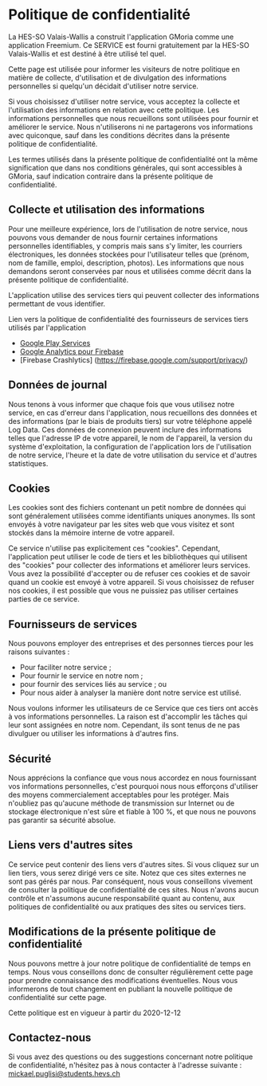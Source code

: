 # Politique de confidentialité

La HES-SO Valais-Wallis a construit l'application GMoria comme une application Freemium. Ce SERVICE est fourni gratuitement par la HES-SO Valais-Wallis et est destiné à être utilisé tel quel.

Cette page est utilisée pour informer les visiteurs de notre politique en matière de collecte, d'utilisation et de divulgation des informations personnelles si quelqu'un décidait d'utiliser notre service.

Si vous choisissez d'utiliser notre service, vous acceptez la collecte et l'utilisation des informations en relation avec cette politique. Les informations personnelles que nous recueillons sont utilisées pour fournir et améliorer le service. Nous n'utiliserons ni ne partagerons vos informations avec quiconque, sauf dans les conditions décrites dans la présente politique de confidentialité.

Les termes utilisés dans la présente politique de confidentialité ont la même signification que dans nos conditions générales, qui sont accessibles à GMoria, sauf indication contraire dans la présente politique de confidentialité.

## Collecte et utilisation des informations

Pour une meilleure expérience, lors de l'utilisation de notre service, nous pouvons vous demander de nous fournir certaines informations personnelles identifiables, y compris mais sans s'y limiter, les courriers électroniques, les données stockées pour l'utilisateur telles que (prénom, nom de famille, emploi, description, photos). Les informations que nous demandons seront conservées par nous et utilisées comme décrit dans la présente politique de confidentialité.

L'application utilise des services tiers qui peuvent collecter des informations permettant de vous identifier.

Lien vers la politique de confidentialité des fournisseurs de services tiers utilisés par l'application

* [Google Play Services](https://www.google.com/policies/privacy/)
* [Google Analytics pour Firebase](https://firebase.google.com/policies/analytics)
* [Firebase Crashlytics] (https://firebase.google.com/support/privacy/)

## Données de journal

Nous tenons à vous informer que chaque fois que vous utilisez notre service, en cas d'erreur dans l'application, nous recueillons des données et des informations (par le biais de produits tiers) sur votre téléphone appelé Log Data. Ces données de connexion peuvent inclure des informations telles que l'adresse IP de votre appareil, le nom de l'appareil, la version du système d'exploitation, la configuration de l'application lors de l'utilisation de notre service, l'heure et la date de votre utilisation du service et d'autres statistiques.

## Cookies

Les cookies sont des fichiers contenant un petit nombre de données qui sont généralement utilisées comme identifiants uniques anonymes. Ils sont envoyés à votre navigateur par les sites web que vous visitez et sont stockés dans la mémoire interne de votre appareil.

Ce service n'utilise pas explicitement ces "cookies". Cependant, l'application peut utiliser le code de tiers et les bibliothèques qui utilisent des "cookies" pour collecter des informations et améliorer leurs services. Vous avez la possibilité d'accepter ou de refuser ces cookies et de savoir quand un cookie est envoyé à votre appareil. Si vous choisissez de refuser nos cookies, il est possible que vous ne puissiez pas utiliser certaines parties de ce service.

## Fournisseurs de services

Nous pouvons employer des entreprises et des personnes tierces pour les raisons suivantes :

* Pour faciliter notre service ;
* Pour fournir le service en notre nom ;
* pour fournir des services liés au service ; ou
* Pour nous aider à analyser la manière dont notre service est utilisé.

Nous voulons informer les utilisateurs de ce Service que ces tiers ont accès à vos informations personnelles. La raison est d'accomplir les tâches qui leur sont assignées en notre nom. Cependant, ils sont tenus de ne pas divulguer ou utiliser les informations à d'autres fins.

## Sécurité

Nous apprécions la confiance que vous nous accordez en nous fournissant vos informations personnelles, c'est pourquoi nous nous efforçons d'utiliser des moyens commercialement acceptables pour les protéger. Mais n'oubliez pas qu'aucune méthode de transmission sur Internet ou de stockage électronique n'est sûre et fiable à 100 %, et que nous ne pouvons pas garantir sa sécurité absolue.

## Liens vers d'autres sites

Ce service peut contenir des liens vers d'autres sites. Si vous cliquez sur un lien tiers, vous serez dirigé vers ce site. Notez que ces sites externes ne sont pas gérés par nous. Par conséquent, nous vous conseillons vivement de consulter la politique de confidentialité de ces sites. Nous n'avons aucun contrôle et n'assumons aucune responsabilité quant au contenu, aux politiques de confidentialité ou aux pratiques des sites ou services tiers.

## Modifications de la présente politique de confidentialité

Nous pouvons mettre à jour notre politique de confidentialité de temps en temps. Nous vous conseillons donc de consulter régulièrement cette page pour prendre connaissance des modifications éventuelles. Nous vous informerons de tout changement en publiant la nouvelle politique de confidentialité sur cette page.

Cette politique est en vigueur à partir du 2020-12-12

## Contactez-nous

Si vous avez des questions ou des suggestions concernant notre politique de confidentialité, n'hésitez pas à nous contacter à l'adresse suivante : mickael.puglisi@students.hevs.ch